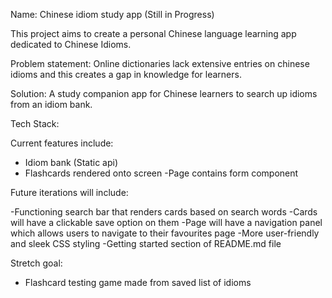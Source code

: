 Name: Chinese idiom study app (Still in Progress)

This project aims to create a personal Chinese language learning app dedicated to Chinese Idioms.

Problem statement: Online dictionaries lack extensive entries on chinese idioms and this creates a gap in knowledge for learners.

Solution: A study companion app for Chinese learners to search up idioms from an idiom bank.

Tech Stack:

Current features include:

- Idiom bank (Static api)
- Flashcards rendered onto screen
  -Page contains form component

Future iterations will include:

-Functioning search bar that renders cards based on search words
-Cards will have a clickable save option on them
-Page will have a navigation panel which allows users to navigate to their favourites page
-More user-friendly and sleek CSS styling
-Getting started section of README.md file

Stretch goal:

- Flashcard testing game made from saved list of idioms
